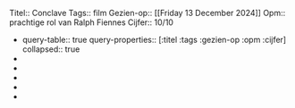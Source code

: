 Titel:: Conclave
Tags:: film
Gezien-op:: [[Friday 13 December 2024]] 
Opm:: prachtige rol van Ralph Fiennes 
Cijfer:: 10/10

- query-table:: true
  query-properties:: [:titel :tags :gezien-op :opm :cijfer]
  collapsed:: true
-
-
-
-
-